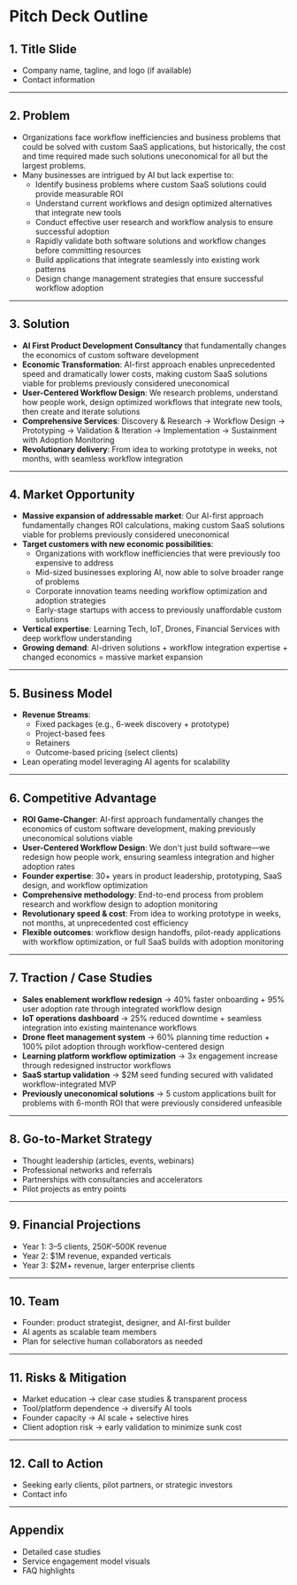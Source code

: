 # Pitch Deck Outline

## 1. Title Slide
- Company name, tagline, and logo (if available)
- Contact information

---

## 2. Problem
- Organizations face workflow inefficiencies and business problems that could be solved with custom SaaS applications, but historically, the cost and time required made such solutions uneconomical for all but the largest problems.
- Many businesses are intrigued by AI but lack expertise to:
  - Identify business problems where custom SaaS solutions could provide measurable ROI
  - Understand current workflows and design optimized alternatives that integrate new tools
  - Conduct effective user research and workflow analysis to ensure successful adoption
  - Rapidly validate both software solutions and workflow changes before committing resources
  - Build applications that integrate seamlessly into existing work patterns
  - Design change management strategies that ensure successful workflow adoption

---

## 3. Solution
- **AI First Product Development Consultancy** that fundamentally changes the economics of custom software development
- **Economic Transformation**: AI-first approach enables unprecedented speed and dramatically lower costs, making custom SaaS solutions viable for problems previously considered uneconomical
- **User-Centered Workflow Design**: We research problems, understand how people work, design optimized workflows that integrate new tools, then create and iterate solutions
- **Comprehensive Services**: Discovery & Research → Workflow Design → Prototyping → Validation & Iteration → Implementation → Sustainment with Adoption Monitoring
- **Revolutionary delivery**: From idea to working prototype in weeks, not months, with seamless workflow integration

---

## 4. Market Opportunity
- **Massive expansion of addressable market**: Our AI-first approach fundamentally changes ROI calculations, making custom SaaS solutions viable for problems previously considered uneconomical
- **Target customers with new economic possibilities**:
  - Organizations with workflow inefficiencies that were previously too expensive to address
  - Mid-sized businesses exploring AI, now able to solve broader range of problems
  - Corporate innovation teams needing workflow optimization and adoption strategies
  - Early-stage startups with access to previously unaffordable custom solutions
- **Vertical expertise**: Learning Tech, IoT, Drones, Financial Services with deep workflow understanding
- **Growing demand**: AI-driven solutions + workflow integration expertise + changed economics = massive market expansion

---

## 5. Business Model
- **Revenue Streams**:
  - Fixed packages (e.g., 6-week discovery + prototype)
  - Project-based fees
  - Retainers
  - Outcome-based pricing (select clients)
- Lean operating model leveraging AI agents for scalability

---

## 6. Competitive Advantage
- **ROI Game-Changer**: AI-first approach fundamentally changes the economics of custom software development, making previously uneconomical solutions viable
- **User-Centered Workflow Design**: We don't just build software—we redesign how people work, ensuring seamless integration and higher adoption rates
- **Founder expertise**: 30+ years in product leadership, prototyping, SaaS design, and workflow optimization
- **Comprehensive methodology**: End-to-end process from problem research and workflow design to adoption monitoring
- **Revolutionary speed & cost**: From idea to working prototype in weeks, not months, at unprecedented cost efficiency
- **Flexible outcomes**: workflow design handoffs, pilot-ready applications with workflow optimization, or full SaaS builds with adoption monitoring

---

## 7. Traction / Case Studies
- **Sales enablement workflow redesign** → 40% faster onboarding + 95% user adoption rate through integrated workflow design
- **IoT operations dashboard** → 25% reduced downtime + seamless integration into existing maintenance workflows
- **Drone fleet management system** → 60% planning time reduction + 100% pilot adoption through workflow-centered design
- **Learning platform workflow optimization** → 3x engagement increase through redesigned instructor workflows
- **SaaS startup validation** → $2M seed funding secured with validated workflow-integrated MVP
- **Previously uneconomical solutions** → 5 custom applications built for problems with 6-month ROI that were previously considered unfeasible

---

## 8. Go-to-Market Strategy
- Thought leadership (articles, events, webinars)
- Professional networks and referrals
- Partnerships with consultancies and accelerators
- Pilot projects as entry points

---

## 9. Financial Projections
- Year 1: 3–5 clients, $250K–$500K revenue
- Year 2: $1M revenue, expanded verticals
- Year 3: $2M+ revenue, larger enterprise clients

---

## 10. Team
- Founder: product strategist, designer, and AI-first builder
- AI agents as scalable team members
- Plan for selective human collaborators as needed

---

## 11. Risks & Mitigation
- Market education → clear case studies & transparent process
- Tool/platform dependence → diversify AI tools
- Founder capacity → AI scale + selective hires
- Client adoption risk → early validation to minimize sunk cost

---

## 12. Call to Action
- Seeking early clients, pilot partners, or strategic investors
- Contact info

---

## Appendix
- Detailed case studies
- Service engagement model visuals
- FAQ highlights

